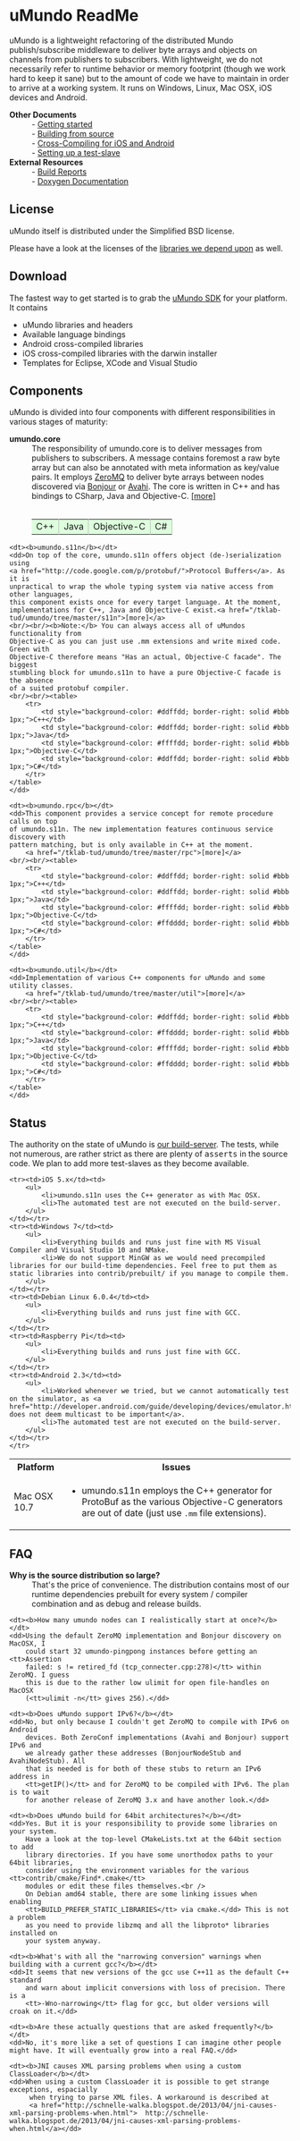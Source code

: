 # uMundo ReadMe

uMundo is a lightweight refactoring of the distributed Mundo publish/subscribe middleware to deliver byte
arrays and objects on channels from publishers to subscribers. With lightweight, we do not necessarily
refer to runtime behavior or memory footprint (though we work hard to keep it sane) but to the amount
of code we have to maintain in order to arrive at a working system. It runs on Windows, Linux, Mac OSX,
iOS devices and Android.

<dt><b>Other Documents</b></dt>
<dd>- <a href="https://github.com/tklab-tud/umundo/tree/master/docs/GETTING_STARTED.md">Getting started</a></dd>
<dd>- <a href="https://github.com/tklab-tud/umundo/tree/master/docs/BUILDING.md">Building from source</a></dd>
<dd>- <a href="https://github.com/tklab-tud/umundo/tree/master/docs/CROSS_COMPILING.md">Cross-Compiling for iOS and Android</a></dd>
<dd>- <a href="https://github.com/tklab-tud/umundo/tree/master/contrib/ctest/README.md">Setting up a test-slave</a></dd>

<dt><b>External Resources</b></dt>
<dd>- <a href="http://umundo.tk.informatik.tu-darmstadt.de/cdash/index.php?project=umundo">Build Reports</a></dd>
<dd>- <a href="http://umundo.tk.informatik.tu-darmstadt.de/docs">Doxygen Documentation</a></dd>

## License
uMundo itself is distributed under the Simplified BSD license.

Please have a look at the licenses of the [libraries we depend upon](https://github.com/tklab-tud/umundo/blob/master/docs/BUILDING.md#build-dependencies) as well.

## Download
The fastest way to get started is to grab the [uMundo SDK](http://umundo.tk.informatik.tu-darmstadt.de/installer)
for your platform. It contains

* uMundo libraries and headers
* Available language bindings
* Android cross-compiled libraries
* iOS cross-compiled libraries with the darwin installer
* Templates for Eclipse, XCode and Visual Studio

## Components

uMundo is divided into four components with different responsibilities in
various stages of maturity:

<dl>
	<dt><b>umundo.core</b></dt>
	<dd>The responsibility of umundo.core is to deliver messages from publishers
	to subscribers. A message contains foremost a raw byte array but can also be
	annotated with meta information as key/value pairs. It employs
	<a href="http://www.zeromq.org">ZeroMQ</a> to deliver byte arrays between nodes
	discovered via <a href="http://developer.apple.com/opensource/">Bonjour</a> or
	<a href="http://avahi.org/">Avahi</a>. The core is written in C++ and has
	bindings to CSharp, Java and Objective-C. <a href="/tklab-tud/umundo/tree/master/core">[more]</a>
	<br/><br/><table>
		<tr>
			<td style="background-color: #ddffdd; border-right: solid #bbb 1px;">C++</td>
			<td style="background-color: #ddffdd; border-right: solid #bbb 1px;">Java</td>
			<td style="background-color: #ddffdd; border-right: solid #bbb 1px;">Objective-C</td>
			<td style="background-color: #ddffdd; border-right: solid #bbb 1px;">C#</td>
		</tr>
	</table>
	</dd>

	<dt><b>umundo.s11n</b></dt>
	<dd>On top of the core, umundo.s11n offers object (de-)serialization using
	<a href="http://code.google.com/p/protobuf/">Protocol Buffers</a>. As it is
	unpractical to wrap the whole typing system via native access from other languages,
	this component exists once for every target language. At the moment,
	implementations for C++, Java and Objective-C exist.<a href="/tklab-tud/umundo/tree/master/s11n">[more]</a>
	<br/><br/><b>Note:</b> You can always access all of uMundos functionality from
	Objective-C as you can just use .mm extensions and write mixed code. Green with
	Objective-C therefore means "Has an actual, Objective-C facade". The biggest
	stumbling block for umundo.s11n to have a pure Objective-C facade is the absence
	of a suited protobuf compiler.
	<br/><br/><table>
		<tr>
			<td style="background-color: #ddffdd; border-right: solid #bbb 1px;">C++</td>
			<td style="background-color: #ddffdd; border-right: solid #bbb 1px;">Java</td>
			<td style="background-color: #ffffdd; border-right: solid #bbb 1px;">Objective-C</td>
			<td style="background-color: #ddffdd; border-right: solid #bbb 1px;">C#</td>
		</tr>
	</table>
	</dd>

	<dt><b>umundo.rpc</b></dt>
	<dd>This component provides a service concept for remote procedure calls on top
	of umundo.s11n. The new implementation features continuous service discovery with
	pattern matching, but is only available in C++ at the moment.
		<a href="/tklab-tud/umundo/tree/master/rpc">[more]</a>
	<br/><br/><table>
		<tr>
			<td style="background-color: #ddffdd; border-right: solid #bbb 1px;">C++</td>
			<td style="background-color: #ddffdd; border-right: solid #bbb 1px;">Java</td>
			<td style="background-color: #ffffdd; border-right: solid #bbb 1px;">Objective-C</td>
			<td style="background-color: #ffdddd; border-right: solid #bbb 1px;">C#</td>
		</tr>
	</table>
	</dd>

	<dt><b>umundo.util</b></dt>
	<dd>Implementation of various C++ components for uMundo and some utility classes.
		<a href="/tklab-tud/umundo/tree/master/util">[more]</a>
	<br/><br/><table>
		<tr>
			<td style="background-color: #ddffdd; border-right: solid #bbb 1px;">C++</td>
			<td style="background-color: #ffdddd; border-right: solid #bbb 1px;">Java</td>
			<td style="background-color: #ffffdd; border-right: solid #bbb 1px;">Objective-C</td>
			<td style="background-color: #ffdddd; border-right: solid #bbb 1px;">C#</td>
		</tr>
	</table>
	</dd>
</dl>

## Status

The authority on the state of uMundo is
<a href="http://umundo.tk.informatik.tu-darmstadt.de/cdash/index.php?project=umundo">
our build-server</a>. The tests, while not numerous, are rather strict as there
are plenty of <tt>asserts</tt> in the source code. We plan to add more test-slaves
as they become available.

<table>
    </tr>
    <tr><th>Platform</th><th>Issues</th></tr>
	<tr><td>Mac OSX 10.7</td><td>
		<ul>
			<li>umundo.s11n employs the C++ generator for ProtoBuf as the various Objective-C generators are out of date (just use <tt>.mm</tt> file extensions).
		</ul>
	</td></tr>

	<tr><td>iOS 5.x</td><td>
		<ul>
			<li>umundo.s11n uses the C++ generator as with Mac OSX.
			<li>The automated test are not executed on the build-server.
		</ul>
	</td></tr>
	<tr><td>Windows 7</td><td>
		<ul>
			<li>Everything builds and runs just fine with MS Visual Compiler and Visual Studio 10 and NMake.
			<li>We do not support MinGW as we would need precompiled libraries for our build-time dependencies. Feel free to put them as static libraries into contrib/prebuilt/ if you manage to compile them.
		</ul>
	</td></tr>
	<tr><td>Debian Linux 6.0.4</td><td>
		<ul>
			<li>Everything builds and runs just fine with GCC.
		</ul>
	</td></tr>
	<tr><td>Raspberry Pi</td><td>
		<ul>
			<li>Everything builds and runs just fine with GCC.
		</ul>
	</td></tr>
	<tr><td>Android 2.3</td><td>
		<ul>
			<li>Worked whenever we tried, but we cannot automatically test on the simulator, as <a href="http://developer.android.com/guide/developing/devices/emulator.html#emulatornetworking">google does not deem multicast to be important</a>.
			<li>The automated test are not executed on the build-server.
		</ul>
	</td></tr>
    </tr>
</table>

## FAQ

<dl>
	<dt><b>Why is the source distribution so large?</b></dt>
	<dd>That's the price of convenience. The distribution contains most of our
		runtime dependencies prebuilt for every system / compiler combination and
		as debug and release builds.</dd>

	<dt><b>How many umundo nodes can I realistically start at once?</b></dt>
	<dd>Using the default ZeroMQ implementation and Bonjour discovery on MacOSX, I
		could start 32 umundo-pingpong instances before getting an <tt>Assertion
		failed: s != retired_fd (tcp_connecter.cpp:278)</tt> within ZeroMQ. I guess
		this is due to the rather low ulimit for open file-handles on MacOSX
		(<tt>ulimit -n</tt> gives 256).</dd>

	<dt><b>Does uMundo support IPv6?</b></dt>
	<dd>No, but only because I couldn't get ZeroMQ to compile with IPv6 on Android
		devices. Both ZeroConf implementations (Avahi and Bonjour) support IPv6 and
		we already gather these addresses (BonjourNodeStub and AvahiNodeStub). All
		that is needed is for both of these stubs to return an IPv6 address in
		<tt>getIP()</tt> and for ZeroMQ to be compiled with IPv6. The plan is to wait
		for another release of ZeroMQ 3.x and have another look.</dd>

	<dt><b>Does uMundo build for 64bit architectures?</b></dt>
	<dd>Yes. But it is your responsibility to provide some libraries on your system.
		Have a look at the top-level CMakeLists.txt at the 64bit section to add
		library directories. If you have some unorthodox paths to your 64bit libraries,
		consider using the environment variables for the various <tt>contrib/cmake/Find*.cmake</tt>
		modules or edit these files themselves.<br />
		On Debian amd64 stable, there are some linking issues when enabling
		<tt>BUILD_PREFER_STATIC_LIBRARIES</tt> via cmake.</dd> This is not a problem
		as you need to provide libzmq and all the libproto* libraries installed on
		your system anyway.

	<dt><b>What's with all the "narrowing conversion" warnings when building with a current gcc?</b></dt>
	<dd>It seems that new versions of the gcc use C++11 as the default C++ standard
		and warn about implicit conversions with loss of precision. There is a
		<tt>-Wno-narrowing</tt> flag for gcc, but older versions will croak on it.</dd>

	<dt><b>Are these actually questions that are asked frequently?</b></dt>
	<dd>No, it's more like a set of questions I can imagine other people might have. It will eventually grow into a real FAQ.</dd>
	
	<dt><b>JNI causes XML parsing problems when using a custom ClassLoader</b></dt>
	<dd>When using a custom ClassLoader it is possible to get strange exceptions, espacially
	     when trying to parse XML files. A workaround is described at
		 <a href="http://schnelle-walka.blogspot.de/2013/04/jni-causes-xml-parsing-problems-when.html">	 http://schnelle-walka.blogspot.de/2013/04/jni-causes-xml-parsing-problems-when.html</a></dd>
</dl>
